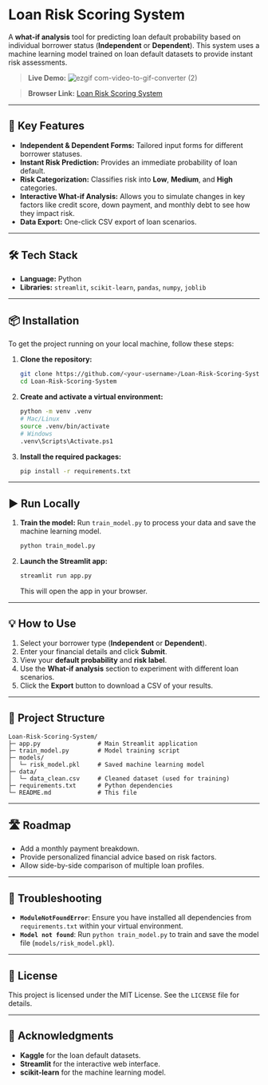 # Loan Risk Scoring System

A **what-if analysis** tool for predicting loan default probability based on individual borrower status (**Independent** or **Dependent**). This system uses a machine learning model trained on loan default datasets to provide instant risk assessments.

> **Live Demo:** 
![ezgif com-video-to-gif-converter (2)](https://github.com/user-attachments/assets/5790e88b-f4bf-483a-9eb0-428f54d12ae6)


> **Browser Link:** [Loan Risk Scoring System](https://loan-risk-scoring-app-ztqeqbhh9cnf8ktcjdusxy.streamlit.app/)

-----

## 🚀 Key Features

  * **Independent & Dependent Forms:** Tailored input forms for different borrower statuses.
  * **Instant Risk Prediction:** Provides an immediate probability of loan default.
  * **Risk Categorization:** Classifies risk into **Low**, **Medium**, and **High** categories.
  * **Interactive What-if Analysis:** Allows you to simulate changes in key factors like credit score, down payment, and monthly debt to see how they impact risk.
  * **Data Export:** One-click CSV export of loan scenarios.

-----

## 🛠️ Tech Stack

  * **Language:** Python
  * **Libraries:** `streamlit`, `scikit-learn`, `pandas`, `numpy`, `joblib`

-----

## 📦 Installation

To get the project running on your local machine, follow these steps:

1.  **Clone the repository:**
    ```bash
    git clone https://github.com/<your-username>/Loan-Risk-Scoring-System.git
    cd Loan-Risk-Scoring-System
    ```
2.  **Create and activate a virtual environment:**
    ```bash
    python -m venv .venv
    # Mac/Linux
    source .venv/bin/activate
    # Windows
    .venv\Scripts\Activate.ps1
    ```
3.  **Install the required packages:**
    ```bash
    pip install -r requirements.txt
    ```

-----

## ▶ Run Locally

1.  **Train the model:** Run `train_model.py` to process your data and save the machine learning model.
    ```bash
    python train_model.py
    ```
2.  **Launch the Streamlit app:**
    ```bash
    streamlit run app.py
    ```
    This will open the app in your browser.

-----

## 💡 How to Use

1.  Select your borrower type (**Independent** or **Dependent**).
2.  Enter your financial details and click **Submit**.
3.  View your **default probability** and **risk label**.
4.  Use the **What-if analysis** section to experiment with different loan scenarios.
5.  Click the **Export** button to download a CSV of your results.

-----

## 📂 Project Structure

```
Loan-Risk-Scoring-System/
├─ app.py                # Main Streamlit application
├─ train_model.py        # Model training script
├─ models/
│  └─ risk_model.pkl     # Saved machine learning model
├─ data/
│  └─ data_clean.csv     # Cleaned dataset (used for training)
├─ requirements.txt      # Python dependencies
└─ README.md             # This file
```

-----

## 🛣️ Roadmap

  * Add a monthly payment breakdown.
  * Provide personalized financial advice based on risk factors.
  * Allow side-by-side comparison of multiple loan profiles.

-----

## 🧰 Troubleshooting

  * **`ModuleNotFoundError`**: Ensure you have installed all dependencies from `requirements.txt` within your virtual environment.
  * **`Model not found`**: Run `python train_model.py` to train and save the model file (`models/risk_model.pkl`).

-----

## 📄 License

This project is licensed under the MIT License. See the `LICENSE` file for details.

-----

## 🙏 Acknowledgments

  * **Kaggle** for the loan default datasets.
  * **Streamlit** for the interactive web interface.
  * **scikit-learn** for the machine learning model.
